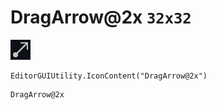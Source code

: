 # DragArrow@2x `32x32`
<img src="/img/DragArrow@2x.png" width=32 height=32>

``` CSharp
EditorGUIUtility.IconContent("DragArrow@2x")
```
```
DragArrow@2x
```
